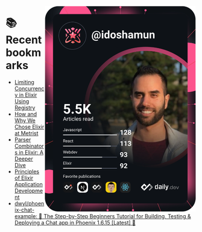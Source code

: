 <a href="https://app.daily.dev/idoshamun"><img src="https://raw.githubusercontent.com/idoshamun/idoshamun/devcard/devcard.svg" align='right' width="400" alt="Ido Shamun's Dev Card"/></a>

# 📚 Recent bookmarks
<!-- BOOKMARKS:START -->
- [Limiting Concurrency in Elixir Using Registry](https://app.daily.dev/posts/ar8YFiqFo?utm_source=rss&utm_medium=bookmarks&utm_campaign=28849d86070e4c099c877ab6837c61f0)
- [How and Why We Chose Elixir at Metrist](https://app.daily.dev/posts/n56lyB039?utm_source=rss&utm_medium=bookmarks&utm_campaign=28849d86070e4c099c877ab6837c61f0)
- [Parser Combinators in Elixir: A Deeper Dive](https://app.daily.dev/posts/czJPai9Pu?utm_source=rss&utm_medium=bookmarks&utm_campaign=28849d86070e4c099c877ab6837c61f0)
- [Principles of Elixir Application Development](https://app.daily.dev/posts/HjB2yqFiA?utm_source=rss&utm_medium=bookmarks&utm_campaign=28849d86070e4c099c877ab6837c61f0)
- [dwyl/phoenix-chat-example: 💬 The Step-by-Step Beginners Tutorial for Building, Testing &amp; Deploying a Chat app in Phoenix 1.6.15 [Latest] 🚀](https://app.daily.dev/posts/CiW6fSFGG?utm_source=rss&utm_medium=bookmarks&utm_campaign=28849d86070e4c099c877ab6837c61f0)
<!-- BOOKMARKS:END -->
